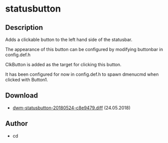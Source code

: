 # statusbutton

## Description

Adds a clickable button to the left hand side of the statusbar.

The appearance of this button can be configured by modifying buttonbar in config.def.h

ClkButton is added as the target for clicking this button.

It has been configured for now in config.def.h to spawn dmenucmd when clicked with Button1.

## Download

 * [dwm-statusbutton-20180524-c8e9479.diff](dwm-statusbutton-20180524-c8e9479.diff) (24.05.2018)

## Author

 * cd
